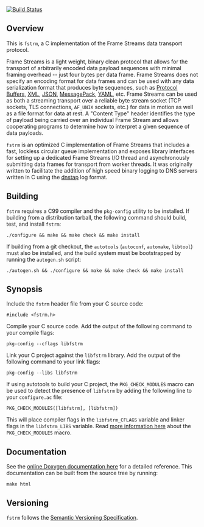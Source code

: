 [![Build Status](https://travis-ci.org/farsightsec/fstrm.png?branch=master)](https://travis-ci.org/farsightsec/fstrm)

## Overview

This is `fstrm`, a C implementation of the Frame Streams data transport protocol.

Frame Streams is a light weight, binary clean protocol that allows for the transport of arbitrarily encoded data payload sequences with minimal framing overhead -- just four bytes per data frame. Frame Streams does not specify an encoding format for data frames and can be used with any data serialization format that produces byte sequences, such as [Protocol Buffers], [XML], [JSON], [MessagePack], [YAML], etc. Frame Streams can be used as both a streaming transport over a reliable byte stream socket (TCP sockets, TLS connections, `AF_UNIX` sockets, etc.) for data in motion as well as a file format for data at rest. A "Content Type" header identifies the type of payload being carried over an individual Frame Stream and allows cooperating programs to determine how to interpret a given sequence of data payloads.

`fstrm` is an optimized C implementation of Frame Streams that includes a fast, lockless circular queue implementation and exposes library interfaces for setting up a dedicated Frame Streams I/O thread and asynchronously submitting data frames for transport from worker threads. It was originally written to facilitate the addition of high speed binary logging to DNS servers written in C using the [dnstap] log format.

[Protocol Buffers]: https://developers.google.com/protocol-buffers/
[XML]:              http://www.w3.org/TR/xml11/
[JSON]:             http://www.json.org/
[MessagePack]:      http://msgpack.org/
[YAML]:             http://www.yaml.org/
[dnstap]:           http://dnstap.info/


## Building

`fstrm` requires a C99 compiler and the `pkg-config` utility to be installed. If building from a distribution tarball, the following command should build, test, and install `fstrm`:

    ./configure && make && make check && make install

If building from a git checkout, the `autotools` (`autoconf`, `automake`, `libtool`) must also be installed, and the build system must be bootstrapped by running the `autogen.sh` script:

    ./autogen.sh && ./configure && make && make check && make install

## Synopsis

Include the `fstrm` header file from your C source code:

    #include <fstrm.h>

Compile your C source code. Add the output of the following command to your compile flags:

    pkg-config --cflags libfstrm

Link your C project against the `libfstrm` library. Add the output of the following command to your link flags:

    pkg-config --libs libfstrm

If using autotools to build your C project, the `PKG_CHECK_MODULES` macro can be used to detect the presence of `libfstrm` by adding the following line to your `configure.ac` file:

    PKG_CHECK_MODULES([libfstrm], [libfstrm])

This will place compiler flags in the `libfstrm_CFLAGS` variable and linker flags in the `libfstrm_LIBS` variable. Read [more information here](https://www.flameeyes.eu/autotools-mythbuster/pkgconfig/pkg_check_modules.html) about the `PKG_CHECK_MODULES` macro.

## Documentation

See the [online Doxygen documentation here](http://farsightsec.github.io/fstrm/) for a detailed reference. This documentation can be built from the source tree by running:

    make html

## Versioning

`fstrm` follows the [Semantic Versioning Specification](http://semver.org/).

